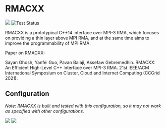 # RMACXX

![](https://img.shields.io/badge/C%2B%2B%20Version-C++20-informational)
![Test Status](https://github.com/sg0/rmacxx/actions/workflows/main.yml/badge.svg?branch=main)

RMACXX is a prototypical C++14 interface over MPI-3 RMA, which focuses
on providing a thin layer above MPI RMA, and at the same time aims to 
improve the programmability of MPI RMA.

Paper on RMACXX:

Sayan Ghosh, Yanfei Guo, Pavan Balaji, Assefaw Gebremedhin. 
RMACXX: An Efficient High-Level C++ Interface over MPI-3 RMA. 
21st IEEE/ACM International Symposium on Cluster, Cloud and 
Internet Computing (CCGrid 2021).

## Configuration
*Note: RMACXX is built and tested with this configuration, so it may not work as specified with other configurations.*

![](https://img.shields.io/badge/Target%20OS-Ubuntu%2022.04-informational)
![](https://img.shields.io/badge/MPI%20Implementaion-mpich-informational)
